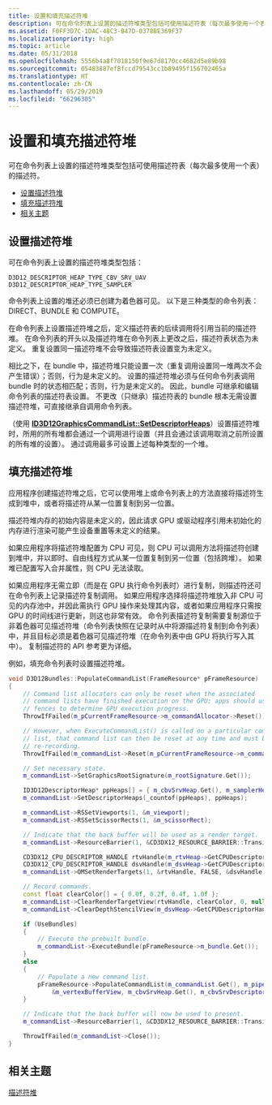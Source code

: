 ```yaml
---
title: 设置和填充描述符堆
description: 可在命令列表上设置的描述符堆类型包括可使用描述符表（每次最多使用一个表）的描述符。
ms.assetid: F0FF3D7C-1DAC-48C3-B47D-0378BE369F37
ms.localizationpriority: high
ms.topic: article
ms.date: 05/31/2018
ms.openlocfilehash: 5556b4a8f7018150f9e67d8170cc4682d5e89b98
ms.sourcegitcommit: 05483887ef8fccd79543cc1b89495f156702465a
ms.translationtype: HT
ms.contentlocale: zh-CN
ms.lasthandoff: 05/29/2019
ms.locfileid: "66296305"
---
```

# <a name="setting-and-populating-descriptor-heaps"></a>设置和填充描述符堆

可在命令列表上设置的描述符堆类型包括可使用描述符表（每次最多使用一个表）的描述符。

-   [设置描述符堆](#setting-and-populating-descriptor-heaps)
-   [填充描述符堆](#populating-descriptor-heaps)
-   [相关主题](#related-topics)

## <a name="setting-descriptor-heaps"></a>设置描述符堆

可在命令列表上设置的描述符堆类型包括：

``` syntax
D3D12_DESCRIPTOR_HEAP_TYPE_CBV_SRV_UAV
D3D12_DESCRIPTOR_HEAP_TYPE_SAMPLER
```

命令列表上设置的堆还必须已创建为着色器可见。 以下是三种类型的命令列表：DIRECT、BUNDLE 和 COMPUTE。

在命令列表上设置描述符堆之后，定义描述符表的后续调用将引用当前的描述符堆。 在命令列表的开头以及描述符堆在命令列表上更改之后，描述符表状态为未定义。 重复设置同一描述符堆不会导致描述符表设置变为未定义。

相比之下，在 bundle 中，描述符堆只能设置一次（重复调用设置同一堆两次不会产生错误）；否则，行为是未定义的。 设置的描述符堆必须与任何命令列表调用 bundle 时的状态相匹配；否则，行为是未定义的。 因此，bundle 可继承和编辑命令列表的描述符表设置。 不更改（只继承）描述符表的 bundle 根本无需设置描述符堆，可直接继承自调用命令列表。

（使用 [**ID3D12GraphicsCommandList::SetDescriptorHeaps**](/windows/desktop/api/d3d12/nf-d3d12-id3d12graphicscommandlist-setdescriptorheaps)）设置描述符堆时，所用的所有堆都会通过一个调用进行设置（并且会通过该调用取消之前所设置的所有堆的设置）。 通过调用最多可设置上述每种类型的一个堆。

## <a name="populating-descriptor-heaps"></a>填充描述符堆

应用程序创建描述符堆之后，它可以使用堆上或命令列表上的方法直接将描述符生成到堆中，或者将描述符从某一位置复制到另一位置。

描述符堆内存的初始内容是未定义的，因此请求 GPU 或驱动程序引用未初始化的内存进行渲染可能产生设备重置等未定义的结果。

如果应用程序将描述符堆配置为 CPU 可见，则 CPU 可以调用方法将描述符创建到堆中，并以即时、自由线程方式从某一位置复制到另一位置（包括跨堆）。 如果堆已配置写入合并属性，则 CPU 无法读取。

如果应用程序无需立即（而是在 GPU 执行命令列表时）进行复制，则描述符还可在命令列表上记录描述符复制调用。 如果应用程序选择将描述符堆放入非 CPU 可见的内存池中，并因此需执行 GPU 操作来处理其内容，或者如果应用程序只需按 GPU 的时间线进行更新，则这也非常有效。 命令列表描述符复制需要复制源位于非着色器可见描述符堆（命令列表快照在记录时从中将源描述符复制到命令列表）中，并且目标必须是着色器可见描述符堆（在命令列表中由 GPU 将执行写入其中）。 复制描述符的 API 参考更为详细。

例如，填充命令列表时设置描述符堆。


```C++
void D3D12Bundles::PopulateCommandList(FrameResource* pFrameResource)
{
    // Command list allocators can only be reset when the associated
    // command lists have finished execution on the GPU; apps should use
    // fences to determine GPU execution progress.
    ThrowIfFailed(m_pCurrentFrameResource->m_commandAllocator->Reset());

    // However, when ExecuteCommandList() is called on a particular command
    // list, that command list can then be reset at any time and must be before
    // re-recording.
    ThrowIfFailed(m_commandList->Reset(m_pCurrentFrameResource->m_commandAllocator.Get(), m_pipelineState1.Get()));

    // Set necessary state.
    m_commandList->SetGraphicsRootSignature(m_rootSignature.Get());

    ID3D12DescriptorHeap* ppHeaps[] = { m_cbvSrvHeap.Get(), m_samplerHeap.Get() };
    m_commandList->SetDescriptorHeaps(_countof(ppHeaps), ppHeaps);

    m_commandList->RSSetViewports(1, &m_viewport);
    m_commandList->RSSetScissorRects(1, &m_scissorRect);

    // Indicate that the back buffer will be used as a render target.
    m_commandList->ResourceBarrier(1, &CD3DX12_RESOURCE_BARRIER::Transition(m_renderTargets[m_frameIndex].Get(), D3D12_RESOURCE_STATE_PRESENT, D3D12_RESOURCE_STATE_RENDER_TARGET));

    CD3DX12_CPU_DESCRIPTOR_HANDLE rtvHandle(m_rtvHeap->GetCPUDescriptorHandleForHeapStart(), m_frameIndex, m_rtvDescriptorSize);
    CD3DX12_CPU_DESCRIPTOR_HANDLE dsvHandle(m_dsvHeap->GetCPUDescriptorHandleForHeapStart());
    m_commandList->OMSetRenderTargets(1, &rtvHandle, FALSE, &dsvHandle);

    // Record commands.
    const float clearColor[] = { 0.0f, 0.2f, 0.4f, 1.0f };
    m_commandList->ClearRenderTargetView(rtvHandle, clearColor, 0, nullptr);
    m_commandList->ClearDepthStencilView(m_dsvHeap->GetCPUDescriptorHandleForHeapStart(), D3D12_CLEAR_FLAG_DEPTH, 1.0f, 0, 0, nullptr);

    if (UseBundles)
    {
        // Execute the prebuilt bundle.
        m_commandList->ExecuteBundle(pFrameResource->m_bundle.Get());
    }
    else
    {
        // Populate a new command list.
        pFrameResource->PopulateCommandList(m_commandList.Get(), m_pipelineState1.Get(), m_pipelineState2.Get(), m_currentFrameResourceIndex, m_numIndices, &m_indexBufferView,
            &m_vertexBufferView, m_cbvSrvHeap.Get(), m_cbvSrvDescriptorSize, m_samplerHeap.Get(), m_rootSignature.Get());
    }

    // Indicate that the back buffer will now be used to present.
    m_commandList->ResourceBarrier(1, &CD3DX12_RESOURCE_BARRIER::Transition(m_renderTargets[m_frameIndex].Get(), D3D12_RESOURCE_STATE_RENDER_TARGET, D3D12_RESOURCE_STATE_PRESENT));

    ThrowIfFailed(m_commandList->Close());
}
```



## <a name="related-topics"></a>相关主题

<dl> <dt>

[描述符堆](descriptor-heaps.md)
</dt> </dl>

 

 




